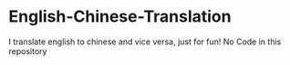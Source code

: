 # English-Chinese-Translation
I translate english to chinese and vice versa, just for fun! No Code in this repository
